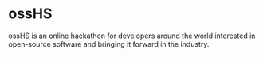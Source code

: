 # ossHS

ossHS is an online hackathon for developers around the world interested in open-source software and bringing it forward in the industry.
